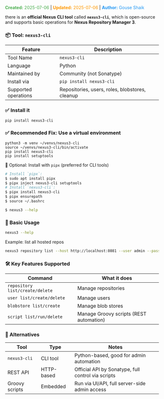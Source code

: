 <span style="color:#4caf50;"><b>Created:</b> 2025-07-06</span> | <span style="color:#ff9800;"><b>Updated:</b> 2025-07-06</span> | <span style="color:#2196f3;"><b>Author:</b> Gouse Shaik</span>


there is an **official Nexus CLI tool** called **`nexus3-cli`**, which is open-source and supports basic operations for **Nexus Repository Manager 3**.

### 📦 Tool: `nexus3-cli`

|Feature|Description|
|---|---|
|Tool Name|`nexus3-cli`|
|Language|Python|
|Maintained by|Community (not Sonatype)|
|Install via|`pip install nexus3-cli`|
|Supported operations|Repositories, users, roles, blobstores, cleanup|
### ✅ Install it

```bash
pip install nexus3-cli
```

### ✅ Recommended Fix: Use a **virtual environment**
```
python3 -m venv ~/venvs/nexus3-cli
source ~/venvs/nexus3-cli/bin/activate
pip install nexus3-cli
pip install setuptools
```

🧪 Optional: Install with `pipx` (preferred for CLI tools)

```bash
# Install `pipx`:
$ sudo apt install pipx
$ pipx inject nexus3-cli setuptools
# Install `nexus3-cli`:
$ pipx install nexus3-cli
$ pipx ensurepath
$ source ~/.bashrc

$ nexus3 --help
```
### 🔧 Basic Usage

```bash
nexus3 --help
```

Example: list all hosted repos

```bash
nexus3 repository list --host http://localhost:8081 --user admin --password 'yourpass'
```

### 🛠️ Key Features Supported

|Command|What it does|
|---|---|
|`repository list/create/delete`|Manage repositories|
|`user list/create/delete`|Manage users|
|`blobstore list/create`|Manage blob stores|
|`script list/run/delete`|Manage Groovy scripts (REST automation)|
### 🧩 Alternatives

|Tool|Type|Notes|
|---|---|---|
|`nexus3-cli`|CLI tool|Python-based, good for admin automation|
|REST API|HTTP-based|Official API by Sonatype, full control via scripts|
|Groovy scripts|Embedded|Run via UI/API, full server-side admin access|
